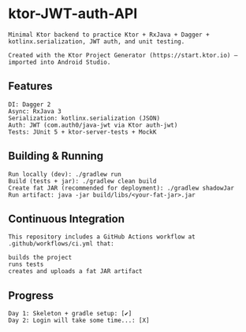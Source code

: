 # ktor-JWT-auth-API

    Minimal Ktor backend to practice Ktor + RxJava + Dagger + kotlinx.serialization, JWT auth, and unit testing.

    Created with the Ktor Project Generator (https://start.ktor.io) — imported into Android Studio.

## Features

    DI: Dagger 2
    Async: RxJava 3
    Serialization: kotlinx.serialization (JSON)
    Auth: JWT (com.auth0/java-jwt via Ktor auth-jwt)
    Tests: JUnit 5 + ktor-server-tests + MockK

## Building & Running

    Run locally (dev): ./gradlew run
    Build (tests + jar): ./gradlew clean build
    Create fat JAR (recommended for deployment): ./gradlew shadowJar
    Run artifact: java -jar build/libs/<your-fat-jar>.jar

## Continuous Integration

    This repository includes a GitHub Actions workflow at .github/workflows/ci.yml that:

    builds the project
    runs tests
    creates and uploads a fat JAR artifact

## Progress
    Day 1: Skeleton + gradle setup: [✔]
    Day 2: Login will take some time...: [X]